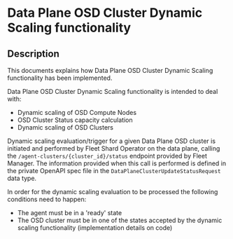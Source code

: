 # Data Plane OSD Cluster Dynamic Scaling functionality

## Description

This documents explains how Data Plane OSD Cluster Dynamic Scaling functionality
has been implemented.

Data Plane OSD Cluster Dynamic Scaling functionality is intended to deal with:
* Dynamic scaling of OSD Compute Nodes
* OSD Cluster Status capacity calculation
* Dynamic scaling of OSD Clusters

Dynamic scaling evaluation/trigger for a given Data Plane OSD cluster is
initiated and performed by Fleet Shard Operator on the data plane, calling
the `/agent-clusters/{cluster_id}/status` endpoint provided by Fleet Manager.
The information provided when this call is performed is defined in the private
OpenAPI spec file in the `DataPlaneClusterUpdateStatusRequest` data type.

In order for the dynamic scaling evaluation to be processed the following conditions
need to happen:
* The agent must be in a 'ready' state
* The OSD cluster must be in one of the states accepted by the dynamic scaling
  functionality (implementation details on code)